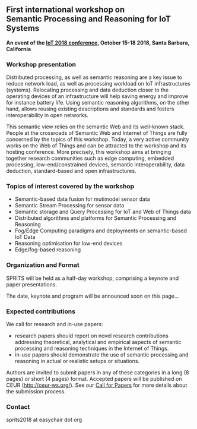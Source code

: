 ## First international workshop on <br><strong>Semantic Processing and Reasoning for IoT Systems</strong>

**An event of the [IoT 2018 conference](http://iot-conference.org/iot2018), October 15-18 2018, Santa Barbara, California**

### Workshop presentation

Distributed processing, as well as semantic reasoning are a key issue to reduce network load, as well as processing workload on IoT infrastructures (systems). Relocating processing and data deduction closer to the operating devices of an infrastructure will help saving energy and improve for instance battery life. Using semantic reasoning algorithms, on the other hand, allows reusing existing descriptions and standards and fosters interoperability in open networks.

This semantic view relies on the semantic Web and its well-known stack. People at the crossroads of Semantic Web and Internet of Things are fully concerned by the topics of this workshop. Today, a very active community works on the Web of Things and can be attracted to the workshop and its hosting conference. More precisely, this workshop aims at bringing together research communities such as edge computing, embedded processing, low-end/constrained devices, semantic interoperability, data deduction, standard-based and open infrastructures.

### Topics of interest covered by the workshop

- Semantic-based data fusion for mutimodel sensor data
- Semantic Stream Processing for sensor data
- Semantic storage and Query Processing for IoT and Web of Things data
- Distributed algorithms and platforms for Semantic Processing and Reasoning
- Fog/Edge Computing paradigms and deployments on semantic-based IoT Data
- Reasoning optimisation for low-end devices
- Edge/fog-based reasoning

### Organization and Format

SPRITS will be held as a half-day workshop, comprising a keynote and paper presentations.

The date, keynote and program will be announced soon on this page...

### Expected contributions

We call for research and in-use papers:

  - research papers should report on novel research contributions addressing theoretical, analytical and empirical aspects of semantic processing and reasoning techniques in the Internet of Things.
  - in-use papers should demonstrate the use of semantic processing and reasoning in actual or realistic setups or situations.

Authors are invited to submit papers in any of these categories in a long (8 pages) or short (4 pages) format. Accepted papers will be published on CEUR (http://ceur-ws.org/). See our [Call for Papers](https://iot2018wt.github.io/sprits/cfp) for more details about the submission process.

### Contact

sprits2018 at easychair dot org
